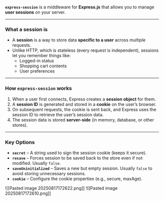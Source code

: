 **`express-session`** is a middleware for **Express.js** that allows you to manage **user sessions** on your server.

---
### **What a session is**

- A **session** is a way to store data **specific to a user** across multiple requests.
- Unlike HTTP, which is stateless (every request is independent), sessions let you remember things like:
    - Logged-in status
    - Shopping cart contents
    - User preferences

---
### **How `express-session` works**

1. When a user first connects, Express creates a **session object** for them.
2. A **session ID** is generated and stored in a **cookie** on the user’s browser.
3. On subsequent requests, the cookie is sent back, and Express uses the session ID to retrieve the user’s session data.
4. The session data is stored **server-side** (in memory, database, or other stores).

---
### **Key Options**

- **`secret`** – A string used to sign the session cookie (keeps it secure).
- **`resave`** – Forces session to be saved back to the store even if not modified. Usually `false`.
- **`saveUninitialized`** – Saves a new but empty session. Usually `false` to avoid storing unnecessary sessions.
- **`cookie`** – Configure the cookie properties (e.g., secure, maxAge).

![[Pasted image 20250817172622.png]]
![[Pasted image 20250817172610.png]]